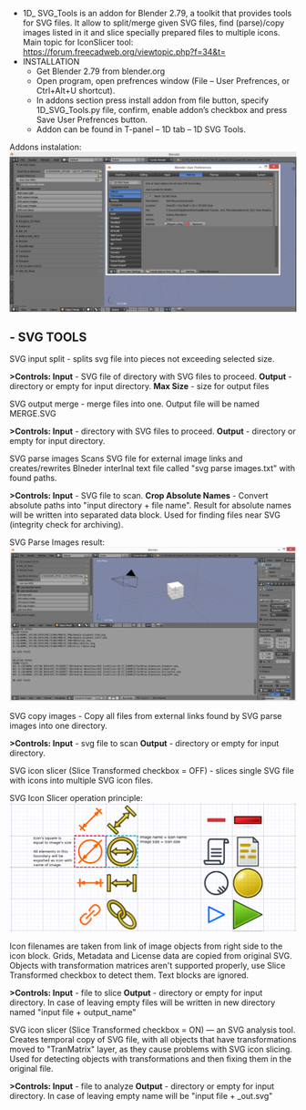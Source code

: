 - 1D_ SVG_Tools
is an addon for Blender 2.79, a toolkit that provides tools for SVG files.
It allow to split/merge given SVG files, find (parse)/copy images listed in it and slice specially prepared
files to multiple icons.
Main topic for IconSlicer tool:
https://forum.freecadweb.org/viewtopic.php?f=34&t=
- INSTALLATION
    - Get Blender 2.79 from blender.org
    - Open program, open prefrences window (File – User Prefrences, or Ctrl+Alt+U shortcut).
    - In addons section press install addon from file button, specify 1D_SVG_Tools.py file,
       confirm, enable addon’s checkbox and press Save User Prefrences button.
    - Addon can be found in T-panel – 1D tab – 1D SVG Tools.

Addons instalation:
![Set_Linear_Demo](https://raw.githubusercontent.com/formjune/1D_SVG_Tools/master/docs/1.png)


## - SVG TOOLS

SVG input split - splits svg file into pieces not exceeding selected size.

**>Controls:
Input** - SVG file of directory with SVG files to proceed.
**Output** - directory or empty for input directory.
**Max Size** - size for output files

SVG output merge - merge files into one. Output file will be named MERGE.SVG

**>Controls:
Input** - directory with SVG files to proceed.
**Output** - directory or empty for input directory.


SVG parse images
Scans SVG file for external image links and creates/rewrites Blneder interlnal text file called "svg
parse images.txt" with found paths.

**>Controls:
Input** - SVG file to scan.
**Crop Absolute Names** - Convert absolute paths into "input directory + file name". Result for absolute names will
be written into separated data block. Used for finding files near SVG (integrity check for archiving).

SVG Parse Images result:
![Set_Linear_Demo](https://raw.githubusercontent.com/formjune/1D_SVG_Tools/master/docs/2.png)

SVG copy images - Copy all files from external links found by SVG parse images into one
directory.

**>Controls:
Input** - svg file to scan
**Output** - directory or empty for input directory.

SVG icon slicer (Slice Transformed checkbox = OFF) - slices single SVG file with icons into
multiple SVG icon files.


SVG Icon Slicer operation principle:
![Set_Linear_Demo](https://raw.githubusercontent.com/formjune/1D_SVG_Tools/master/docs/3.png)

Icon filenames are taken from link of image objects from right side to the icon block.
Grids, Metadata and License data are copied from original SVG.
Objects with transformation matrices aren't supported properly, use Slice Transformed checkbox to
detect them. Text blocks are ignored.

**>Controls:
Input** - file to slice
**Output** - directory or empty for input directory. In case of leaving empty files will be written in new directory
named "input file + output_name"

SVG icon slicer (Slice Transformed checkbox = ON) — an SVG analysis tool.
Creates temporal copy of SVG file, with all objects that have transformations moved to
"TranMatrix" layer, as they cause problems with SVG icon slicing. Used for detecting objects with
transformations and then fixing them in the original file.

**>Controls:
Input** - file to analyze
**Output** - directory or empty for input directory. In case of leaving empty name will be "input file + _out.svg"
